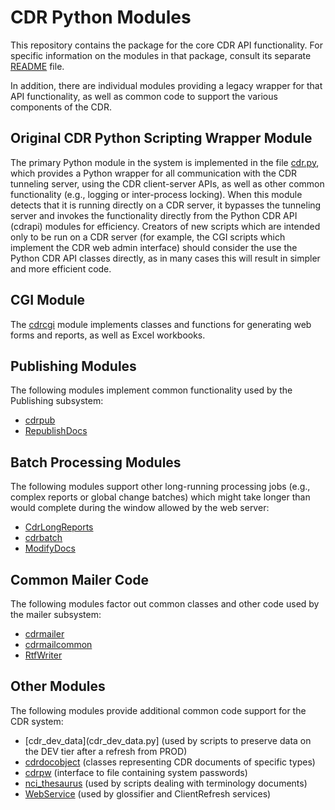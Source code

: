 # CDR Python Modules

This repository contains the package for the core CDR API functionality.
For specific information on the modules in that package, consult its
separate [README](cdrapi/README.md) file.

In addition, there are individual modules providing a legacy wrapper
for that API functionality, as well as common code to support the
various components of the CDR.

## Original CDR Python Scripting Wrapper Module

The primary Python module in the system is implemented in the file
[cdr.py](cdr.py), which provides a Python wrapper for all
communication with the CDR tunneling server, using the CDR
client-server APIs, as well as other common functionality (e.g.,
logging or inter-process locking). When this module detects that it is
running directly on a CDR server, it bypasses the tunneling server and
invokes the functionality directly from the Python CDR API (cdrapi)
modules for efficiency. Creators of new scripts which are intended
only to be run on a CDR server (for example, the CGI scripts which
implement the CDR web admin interface) should consider the use the
Python CDR API classes directly, as in many cases this will result in
simpler and more efficient code.

## CGI Module

The [cdrcgi](cdrcgi.py) module implements classes and functions for
generating web forms and reports, as well as Excel workbooks.

## Publishing Modules

The following modules implement common functionality used by the
Publishing subsystem:

* [cdrpub](cdrpub.py)
* [RepublishDocs](RepublishDocs.py)

## Batch Processing Modules

The following modules support other long-running processing jobs
(e.g., complex reports or global change batches) which might take
longer than would complete during the window allowed by the web
server:

* [CdrLongReports](CdrLongReports.py)
* [cdrbatch](cdrbatch.py)
* [ModifyDocs](ModifyDocs.py)

## Common Mailer Code

The following modules factor out common classes and other code used by
the mailer subsystem:

* [cdrmailer](cdrmailer.py)
* [cdrmailcommon](cdrmailercommon.py)
* [RtfWriter](RtfWriter.py)

## Other Modules

The following modules provide additional common code support for the
CDR system:

* [cdr_dev_data](cdr_dev_data.py] (used by scripts to preserve data
on the DEV tier after a refresh from PROD)
* [cdrdocobject](cdrdocobject.py) (classes representing CDR documents
of specific types)
* [cdrpw](cdrpw.py) (interface to file containing system passwords)
* [nci_thesaurus](nci_thesaurus.py) (used by scripts dealing with
terminology documents)
* [WebService](WebService.py) (used by glossifier and ClientRefresh
services)
